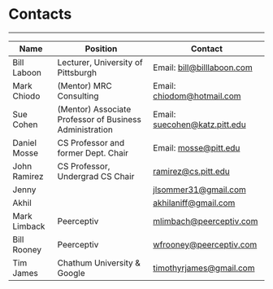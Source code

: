# Contacts

---

Name | Position | Contact
--- | --- | ---
Bill Laboon | Lecturer, University of Pittsburgh | Email: bill@billlaboon.com
Mark Chiodo | (Mentor)  MRC Consulting | Email: chiodom@hotmail.com
Sue Cohen | (Mentor) Associate Professor of Business Administration | Email: suecohen@katz.pitt.edu
Daniel Mosse | CS Professor and former Dept. Chair  | Email: mosse@pitt.edu
John Ramirez | CS Professor, Undergrad CS Chair | ramirez@cs.pitt.edu
Jenny | | jlsommer31@gmail.com
Akhil | | akhilaniff@gmail.com
Mark Limback | Peerceptiv | mlimbach@peerceptiv.com
Bill Rooney | Peerceptiv | wfrooney@peerceptiv.com
Tim James | Chathum University & Google | timothyrjames@gmail.com
